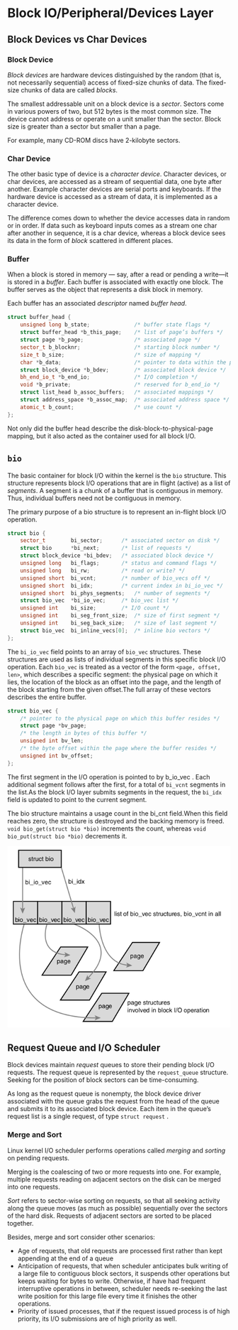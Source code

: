 # Block IO/Peripheral/Devices Layer

## Block Devices vs Char Devices

### Block Device

*Block devices* are hardware devices distinguished by the random (that is, not necessarily sequential) access of fixed-size chunks of data. The fixed-size chunks of data are called *blocks*. 

The smallest addressable unit on a block device is a *sector*. Sectors come in various powers of two, but 512 bytes is the most common size. The device cannot address or operate on a unit smaller than the sector. Block size is greater than a sector but smaller than a page. 

For example, many CD-ROM discs have 2-kilobyte sectors.

### Char Device

The other basic type of device is a *character device*. Character devices, or char devices, are accessed as a stream of sequential data, one byte after another. Example character devices are serial ports and keyboards. If the hardware device is accessed as a stream of data, it is
implemented as a character device.

The difference comes down to whether the device accesses data in random or in order. If data such as keyboard inputs comes as a stream one char after another in sequence, it is a char device, whereas a block device sees its data in the form of *block* scattered in different places.

### Buffer

When a block is stored in memory — say, after a read or pending a write—it is stored in a *buffer*. 
Each buffer is associated with exactly one block. The buffer serves as the object that represents a disk block in memory.

Each buffer has an associated *descriptor* named *buffer head*.
```cpp
struct buffer_head {
    unsigned long b_state;              /* buffer state flags */
    struct buffer_head *b_this_page;    /* list of page’s buffers */
    struct page *b_page;                /* associated page */
    sector_t b_blocknr;                 /* starting block number */
    size_t b_size;                      /* size of mapping */
    char *b_data;                       /* pointer to data within the page */
    struct block_device *b_bdev;        /* associated block device */
    bh_end_io_t *b_end_io;              /* I/O completion */
    void *b_private;                    /* reserved for b_end_io */
    struct list_head b_assoc_buffers;   /* associated mappings */
    struct address_space *b_assoc_map;  /* associated address space */
    atomic_t b_count;                   /* use count */
};
```

Not only did the buffer head describe the disk-block-to-physical-page mapping, but it also acted as the container used for all block I/O.

## `bio`

The basic container for block I/O within the kernel is the `bio` structure. This structure represents block I/O operations that are in flight (active) as a list of *segments*. A segment is a chunk of a buffer that is contiguous in memory. Thus, individual buffers need not be contiguous in memory.

The primary purpose of a bio structure is to represent an in-flight block I/O operation.

```cpp
struct bio {
    sector_t        bi_sector;      /* associated sector on disk */
    struct bio      *bi_next;       /* list of requests */
    struct block_device *bi_bdev;   /* associated block device */
    unsigned long   bi_flags;       /* status and command flags */
    unsigned long   bi_rw;          /* read or write? */
    unsigned short  bi_vcnt;        /* number of bio_vecs off */
    unsigned short  bi_idx;         /* current index in bi_io_vec */
    unsigned short  bi_phys_segments;   /* number of segments */
    struct bio_vec  *bi_io_vec;     /* bio_vec list */
    unsigned int    bi_size;        /* I/O count */
    unsigned int    bi_seg_front_size;  /* size of first segment */
    unsigned int    bi_seg_back_size;   /* size of last segment */
    struct bio_vec  bi_inline_vecs[0];  /* inline bio vectors */
};
```

The `bi_io_vec` field points to an array of `bio_vec` structures. These structures are used as lists of individual segments in this specific block I/O operation. Each `bio_vec` is treated as a vector of the form `<page, offset, len>`, which describes a specific segment: the physical page on which it lies, the location of the block as an offset into the page, and the length of the block starting from the given offset.The full array of these vectors describes the entire buffer.
```cpp
struct bio_vec {
    /* pointer to the physical page on which this buffer resides */
    struct page *bv_page;
    /* the length in bytes of this buffer */
    unsigned int bv_len;
    /* the byte offset within the page where the buffer resides */
    unsigned int bv_offset;
};
```

The first segment in the I/O operation is pointed to by b_io_vec . Each additional segment follows after the first, for a total of `bi_vcnt` segments in the list.As the block I/O layer submits segments in the request, the `bi_idx` field is updated to point to the current segment.

The bio structure maintains a usage count in the bi_cnt field.When this field reaches zero, the structure is destroyed and the backing memory is freed. `void bio_get(struct bio *bio)` increments the count, whereas `void bio_put(struct bio *bio)` decrements it.

![block_io](imgs/block_io.png "block_io")

## Request Queue and I/O Scheduler

Block devices maintain *request* queues to store their pending block I/O requests. The request queue is represented by the `request_queue` structure. Seeking for the position of block sectors can be time-consuming.

As long as the request queue is nonempty, the block device driver associated with the queue grabs the request from the head of the queue and submits it to its associated block device. Each item in the queue’s request list is a single request, of type `struct request` .

### Merge and Sort

Linux kernel I/O scheduler performs operations called *merging* and *sorting* on pending requests.

Merging is the coalescing of two or more requests into one. For example, multiple requests reading on adjacent sectors on the disk can be merged into one requests. 

*Sort* refers to sector-wise sorting on requests, so that all seeking activity along the queue moves (as much as possible) sequentially over the sectors of the hard disk. Requests of adjacent sectors are sorted to be placed together.

Besides, merge and sort consider other scenarios:
* Age of requests, that old requests are processed first rather than kept appending at the end of a queue
* Anticipation of requests, that when scheduler anticipates bulk writing of a large file to contiguous block sectors, it suspends other operations but keeps waiting for bytes to write. Otherwise, if have had frequent interruptive operations in between, scheduler needs re-seeking the last write position for this large file every time it finishes the other operations.
* Priority of issued processes, that if the request issued process is of high priority, its I/O submissions are of high priority as well.